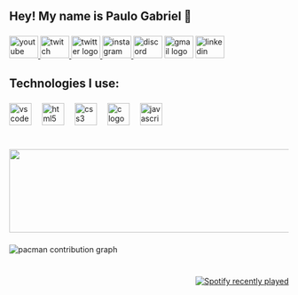 <h2 align="left">Hey! My name is Paulo Gabriel 👾</h2>

###

<div align="left">
  <a href="https://www.youtube.com/@iking9169" target="_blank">
    <img src="https://raw.githubusercontent.com/maurodesouza/profile-readme-generator/master/src/assets/icons/social/youtube/default.svg" width="52" height="40" alt="youtube logo"  />
  </a>
  <a href="https://www.twitch.tv/king_x150" target="_blank">
    <img src="https://raw.githubusercontent.com/maurodesouza/profile-readme-generator/master/src/assets/icons/social/twitch/default.svg" width="52" height="40" alt="twitch logo"  />
  </a>
  <a href="https://x.com/king30880622" target="_blank">
    <img src="https://raw.githubusercontent.com/maurodesouza/profile-readme-generator/master/src/assets/icons/social/twitter/default.svg" width="52" height="40" alt="twitter logo"  />
  </a>
  <a href="https://www.instagram.com/gabriel_buarque_/" target="_blank">
    <img src="https://raw.githubusercontent.com/maurodesouza/profile-readme-generator/master/src/assets/icons/social/instagram/default.svg" width="52" height="40" alt="instagram logo"  />
  </a>
  <img src="https://raw.githubusercontent.com/maurodesouza/profile-readme-generator/master/src/assets/icons/social/discord/default.svg" width="52" height="40" alt="discord logo"  />
  <img src="https://raw.githubusercontent.com/maurodesouza/profile-readme-generator/master/src/assets/icons/social/gmail/default.svg" width="52" height="40" alt="gmail logo"  />
  <a href="https://www.linkedin.com/in/gabriel-b-4147b8266/" target="_blank">
    <img src="https://raw.githubusercontent.com/maurodesouza/profile-readme-generator/master/src/assets/icons/social/linkedin/default.svg" width="52" height="40" alt="linkedin logo"  />
  </a>
</div>

###

<h2 align="left">Technologies I use:</h2>

###

<div align="left">
  <img src="https://cdn.jsdelivr.net/gh/devicons/devicon/icons/vscode/vscode-original.svg" height="40" alt="vscode logo"  />
  <img width="11" />
  <img src="https://cdn.jsdelivr.net/gh/devicons/devicon/icons/html5/html5-original.svg" height="40" alt="html5 logo"  />
  <img width="11" />
  <img src="https://cdn.jsdelivr.net/gh/devicons/devicon/icons/css3/css3-original.svg" height="40" alt="css3 logo"  />
  <img width="11" />
  <img src="https://cdn.jsdelivr.net/gh/devicons/devicon/icons/c/c-original.svg" height="40" alt="c logo"  />
  <img width="11" />
  <img src="https://cdn.jsdelivr.net/gh/devicons/devicon/icons/javascript/javascript-original.svg" height="40" alt="javascript logo"  />
</div>

###

<br clear="both">

<div align="center">
  <img height="150" width="1000" src="https://i.pinimg.com/originals/dc/3e/cd/dc3ecdab0fa15f3bd29d1e20718648e6.gif"  />
</div>

###

<picture>
  <source media="(prefers-color-scheme: dark)" srcset="https://raw.githubusercontent.com/Pulluss/Pulluss/output/pacman-contribution-graph-dark.svg">
  <source media="(prefers-color-scheme: light)" srcset="https://raw.githubusercontent.com/Pulluss/Pulluss/output/pacman-contribution-graph.svg">
  <img alt="pacman contribution graph" src="https://raw.githubusercontent.com/Pulluss/Pulluss/output/pacman-contribution-graph.svg">
</picture>

###

<br clear="both">

<div align="right">
  <a href="https://open.spotify.com/user/31dfq3kta6n6t3ptkbsfbr6q7diu">
    <img src="https://spotify-recently-played-readme.vercel.app/api?user=31dfq3kta6n6t3ptkbsfbr6q7diu&count=1&unique=false" alt="Spotify recently played"  />
  </a>
</div>

###

